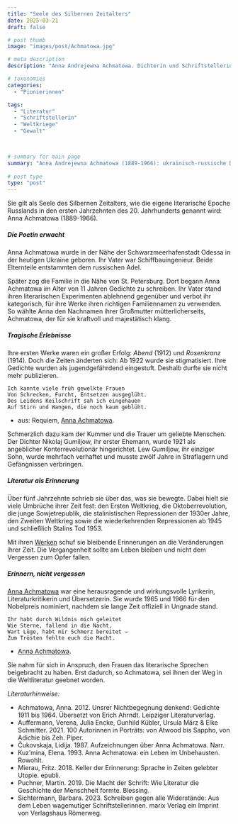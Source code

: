 ```yaml
---
title: "Seele des Silbernen Zeitalters"
date: 2025-03-21
draft: false

# post thumb
image: "images/post/Achmatowa.jpg"

# meta description
description: "Anna Andrejewna Achmatowa. Dichterin und Schriftstellerin. Requiem. ukrainisch-russische Dichterin und Schriftstellerin. Nominierung Nobelpreis. Ersten Weltkrieg, die Oktoberrevolution, die junge Sowjetrepublik, die stalinistischen Repressionen der 1930er Jahre, den Zweiten Weltkrieg sowie die wiederkehrenden Repressionen ab 1945 und schließlich Stalins Tod 1953. Erinnerung. Erinnern nicht vergessen. Gegen das Vergessen. Gedichte. Silberne Zeitalter. Russland. St. Petersburg. Odessa. Vergangenheit erhalten."

# taxonomies
categories:
  - "Pionierinnen"

tags:
  - "Literatur"
  - "Schriftstellerin"
  - "Weltkriege"
  - "Gewalt"


  
# summary for main page
summary: "Anna Andrejewna Achmatowa (1889-1966): ukrainisch-russische Dichterin und Schriftstellerin, die Königin der russischen Literatur."
  
# post type
type: "post"
---
```


Sie gilt als Seele des Silbernen Zeitalters, wie die eigene literarische Epoche Russlands in den ersten Jahrzehnten des 20. Jahrhunderts genannt wird: Anna Achmatowa (1889-1966).

##### Die Poetin erwacht

Anna Achmatowa wurde in der Nähe der Schwarzmeerhafenstadt Odessa in der heutigen Ukraine geboren. Ihr Vater war Schiffbauingenieur. Beide Elternteile entstammten dem russischen Adel. 

Später zog die Familie in die Nähe von St. Petersburg. Dort begann Anna Achmatowa im Alter von 11 Jahren Gedichte zu schreiben. Ihr Vater stand ihren literarischen Experimenten ablehnend gegenüber und verbot ihr kategorisch, für ihre Werke ihren richtigen Familiennamen zu verwenden. So wählte Anna den Nachnamen ihrer Großmutter mütterlicherseits, Achmatowa, der für sie kraftvoll und majestätisch klang.


##### Tragische Erlebnisse

Ihre ersten Werke waren ein großer Erfolg: *Abend* (1912) und *Rosenkranz* (1914). Doch die Zeiten änderten sich: Ab 1922 wurde sie stigmatisiert. Ihre Gedichte wurden als jugendgefährdend eingestuft. Deshalb durfte sie nicht mehr publizieren. 

```
Ich kannte viele früh gewelkte Frauen
Von Schrecken, Furcht, Entsetzen ausgeglüht.
Des Leidens Keilschrift sah ich eingehauen
Auf Stirn und Wangen, die noch kaum geblüht.
```
- aus: Requiem, [Anna Achmatowa](https://www.deutschlandfunk.de/anna-achmatowa-herrin-der-poesie-100.html).

Schmerzlich dazu kam der Kummer und die Trauer um geliebte Menschen. Der Dichter Nikolaj Gumiljow, ihr erster Ehemann, wurde 1921 als angeblicher Konterrevolutionär hingerichtet. Lew Gumiljow, ihr einziger Sohn, wurde mehrfach verhaftet und musste zwölf Jahre in Straflagern und Gefängnissen verbringen.


##### Literatur als Erinnerung

Über fünf Jahrzehnte schrieb sie über das, was sie bewegte. Dabei hielt sie viele Umbrüche ihrer Zeit fest: den Ersten Weltkrieg, die Oktoberrevolution, die junge Sowjetrepublik, die stalinistischen Repressionen der 1930er Jahre, den Zweiten Weltkrieg sowie die wiederkehrenden Repressionen ab 1945 und schließlich Stalins Tod 1953. 

Mit ihren [Werken](https://literaturkritik.de/id/20073) schuf sie bleibende Erinnerungen an die Veränderungen ihrer Zeit. Die Vergangenheit sollte am Leben bleiben und nicht dem Vergessen zum Opfer fallen.


##### Erinnern, nicht vergessen

[Anna Achmatowa](https://www.womenwriters.eu/woman-writters/anna-akhmatova/) war eine herausragende und wirkungsvolle Lyrikerin, Literaturkritikerin und Übersetzerin. Sie wurde 1965 und 1966 für den Nobelpreis nominiert, nachdem sie lange Zeit offiziell in Ungnade stand.

```
Ihr habt durch Wildnis mich geleitet
Wie Sterne, fallend in die Nacht,
Wart Lüge, habt mir Schmerz bereitet −
Zum Trösten fehlte euch die Macht.
```
- [Anna Achmatowa](https://www.planetlyrik.de/anna-achmatowa-50-gedichte/2011/09/).

Sie nahm für sich in Anspruch, den Frauen das literarische Sprechen beigebracht zu haben. Erst dadurch, so Achmatowa, sei ihnen der Weg in die Weltliteratur geebnet worden. 



*Literaturhinweise:*
- Achmatowa, Anna. 2012. Unsrer Nichtbegegnung denkend: Gedichte 1911 bis 1964. Übersetzt von Erich Ahrndt. Leipziger Literaturverlag.
- Auffermann, Verena, Julia Encke, Gunhild Kübler, Ursula März & Elke Schmitter. 2021. 100 Autorinnen in Porträts: von Atwood bis Sappho, von Adichie bis Zeh. Piper.
- Čukovskaja, Lidija. 1987. Aufzeichnungen über Anna Achmatowa. Narr.
- Kuzʹmina, Elena. 1993. Anna Achmatowa: ein Leben im Unbehausten. Rowohlt.
- Mierau, Fritz. 2018. Keller der Erinnerung: Sprache in Zeiten gelebter Utopie. epubli.
- Puchner, Martin. 2019. Die Macht der Schrift: Wie Literatur die Geschichte der Menschheit formte. Blessing.
- Sichtermann, Barbara. 2023. Schreiben gegen alle Widerstände: Aus dem Leben wagemutiger Schriftstellerinnen. marix Verlag ein Imprint von Verlagshaus Römerweg.
